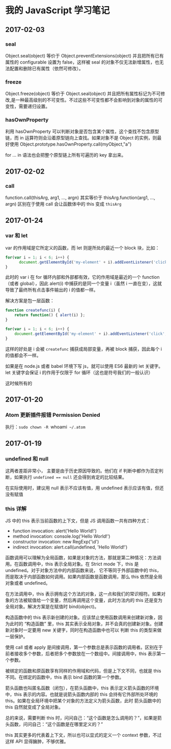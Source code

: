 # 我的 JavaScript 学习笔记

## 2017-02-03

### seal

Object.seal(object) 等价于 Object.preventExtensions(object) 并且把所有已有属性的 configurable 设置为 false，这样被 seal 的对象不仅无法新增属性，也无法配置和删除已有属性（依然可修改）。

### freeze

Object.freeze(object) 等价于 Object.seal(object) 并且把所有属性标记为不可修改,是一种最高级别的不可变性。不过这些不可变性都不会影响到对象的属性的可变性，需要递归设置。

### hasOwnProperty

利用 hasOwnProperty 可以判断对象是否包含某个属性，这个查找不包含原型链，而 in 运算符则会沿着原型链向上查找。如果对象不是 Object 的实例，则最好使用 Object.prototype.hasOwnProperty.call(myObject,"a")

for ... in 语法也会把整个原型链上所有可遍历的 key 拿出来。

## 2017-02-02

### call

function.call(thisArg, arg1, ..., argn) 其实等价于 thisArg.function(arg1, ..., argn) 区别在于使用 call 会让函数体中的 this 变成 `thisArg`

## 2017-01-24

### var 和 let

var 的作用域是它所定义的函数，而 let 则是所处的最近一个 block 块，比如： 

```js
for(var i = 1; i < 6; i++) {
      document.getElementById('my-element' + i).addEventListener('click', function() { alert(i) })
}
```

此时的 var i 在 for 循环内部和外部都有效，它的作用域是最近的一个 function（或者 global），因此 alert(i) 中捕获的是同一个变量 i（虽然 i 一直在变），这就导致了最终所有点击事件输出的 i 的值都一样。

解决方案是包一层函数：

```javascript
function createfunc(i) {
    return function() { alert(i) };
}

for(var i = 1; i < 6; i++) {
    document.getElementById('my-element' + i).addEventListener('click', createfunc(i))
}
```

这样的好处是 i 会被 `createfunc` 捕获成局部变量，再被 block 捕获，因此每个 i 的值都会不一样。

如果是在 node.js 或者 babel 环境下写 js，就可以使用 ES6 最新的 let 关键字。let 关键字会保证 i 的作用于仅限于 for 循环（这也是符号我们的一般认识）

这时候所有的

## 2017-01-20

### Atom 更新插件报错 Permission Denied

执行：`sudo chown -R `whoami` ~/.atom`

## 2017-01-19

### undefined 和 null

这两者差距非常小， 主要是由于历史原因导致的。他们在 if 判断中都作为否定判断，如果执行 `undefined == null` 还会得到肯定的比较结果。

在实际使用时，建议用 null 表示不应该有值，用 undefined 表示应该有值，但还没有赋值

### this 详解

JS 中的 this 表示当前函数的上下文，但是 JS 调用函数一共有四种方式：

* function invocation: alert('Hello World!')
* method invocation: console.log('Hello World!')
* constructor invocation: new RegExp('\\d')
* indirect invocation: alert.call(undefined, 'Hello World!')

函数调用可以理解为全局函数，如果是对象的方法，那就是第二种情况：方法调用。在函数调用中，this 表示全局对象。在 Strict mode 下，this 是 undefined。对于对象方法中的内部函数来说，
它不等同于外部函数中的 this，而是取决于内部函数如何调用。如果内部函数是函数调用，那么 this 依然是全局对象或者 undefined。

在方法调用中，this 表示拥有这个方法的对象，这一点和我们的常识相符。如果对象的方法被赋值给一个变量，然后再调用这个变量，此时方法内的 this 还是变为全局对象。解决方案是在赋值时 bind(object)。

构造函数中的 this 表示新创建的对象。应该禁止使用函数调用来创建新对象，因为此时的 “构造函数” 里，this 其实表示全局对象，并不会真的创建新对象。创建新对象时一定要用 new 关键字，同时在构造函数中也可以
判断 this 的类型来做一层保护。

使用 call 或者 apply 是间接调用，第一个参数总是表示函数的调用者。区别在于前者接收多个参数，后者把多个参数放在一个数组中。间接调用中，this 表示第一个参数。

被绑定的函数和原函数享有同样的作用域和代码，但是上下文不同，也就是 this 不同。在绑定的函数中，this 表示 bind 函数的第一个参数。

箭头函数也叫匿名函数（闭包），在箭头函数中，this 表示定义箭头函数的环境中，this 表示的内容。也就是说箭头函数内部的 this 会持有它外部所处环境的 this。如果在全局环境中把某个对象的方法定义为箭头函数，此时
箭头函数中的 this 自然就变成了全局对象。

总的来说，需要判断 this 时，问问自己：“这个函数是怎么调用的？”，如果是箭头函数，问问自己：“这个函数是在哪里定义的？”

this 其实更多的代表着上下文，所以也可以显式的定义一个 context 参数，不过这样 API 显得臃肿，不够优雅。
